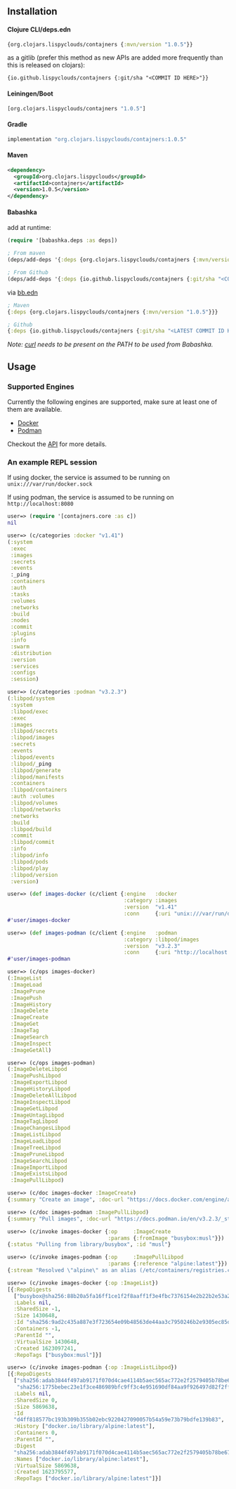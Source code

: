 ## Installation

#### Clojure CLI/deps.edn
```clojure
{org.clojars.lispyclouds/contajners {:mvn/version "1.0.5"}}
```
as a gitlib (prefer this method as new APIs are added more frequently than this is released on clojars):
```
{io.github.lispyclouds/contajners {:git/sha "<COMMIT ID HERE>"}}
```

#### Leiningen/Boot
```clojure
[org.clojars.lispyclouds/contajners "1.0.5"]
```

#### Gradle
```groovy
implementation "org.clojars.lispyclouds/contajners:1.0.5"
```

#### Maven
```xml
<dependency>
  <groupId>org.clojars.lispyclouds</groupId>
  <artifactId>contajners</artifactId>
  <version>1.0.5</version>
</dependency>
```

#### Babashka
add at runtime:

```clojure
(require '[babashka.deps :as deps])

; From maven
(deps/add-deps '{:deps {org.clojars.lispyclouds/contajners {:mvn/version "1.0.5"}}})

; From Github
(deps/add-deps '{:deps {io.github.lispyclouds/contajners {:git/sha "<COMMIT ID HERE>"}}})
```

via [bb.edn](https://book.babashka.org/#_bb_edn)

```clojure
; Maven
{:deps {org.clojars.lispyclouds/contajners {:mvn/version "1.0.5"}}}

; Github
{:deps {io.github.lispyclouds/contajners {:git/sha "<LATEST COMMIT ID HERE>"}}}
```

*Note: [curl](https://curl.se/download.html) needs to be present on the PATH to be used from Babashka.*

## Usage

### Supported Engines

Currently the following engines are supported, make sure at least one of them are available.
- [Docker](https://www.docker.com/)
- [Podman](https://podman.io/)

Checkout the [API](/doc/001-api.md) for more details.

### An example REPL session

If using docker, the service is assumed to be running on `unix:///var/run/docker.sock`

If using podman, the service is assumed to be running on `http://localhost:8080`

```clojure
user=> (require '[contajners.core :as c])
nil

user=> (c/categories :docker "v1.41")
(:system
 :exec
 :images
 :secrets
 :events
 :_ping
 :containers
 :auth
 :tasks
 :volumes
 :networks
 :build
 :nodes
 :commit
 :plugins
 :info
 :swarm
 :distribution
 :version
 :services
 :configs
 :session)

user=> (c/categories :podman "v3.2.3")
(:libpod/system
 :system
 :libpod/exec
 :exec
 :images
 :libpod/secrets
 :libpod/images
 :secrets
 :events
 :libpod/events
 :libpod/_ping
 :libpod/generate
 :libpod/manifests
 :containers
 :libpod/containers
 :auth :volumes
 :libpod/volumes
 :libpod/networks
 :networks
 :build
 :libpod/build
 :commit
 :libpod/commit
 :info
 :libpod/info
 :libpod/pods
 :libpod/play
 :libpod/version
 :version)

user=> (def images-docker (c/client {:engine   :docker
                                     :category :images
                                     :version  "v1.41"
                                     :conn     {:uri "unix:///var/run/docker.sock"}}))
#'user/images-docker

user=> (def images-podman (c/client {:engine   :podman
                                     :category :libpod/images
                                     :version  "v3.2.3"
                                     :conn     {:uri "http://localhost:8080"}}))
#'user/images-podman

user=> (c/ops images-docker)
(:ImageList
 :ImageLoad
 :ImagePrune
 :ImagePush
 :ImageHistory
 :ImageDelete
 :ImageCreate
 :ImageGet
 :ImageTag
 :ImageSearch
 :ImageInspect
 :ImageGetAll)

user=> (c/ops images-podman)
(:ImageDeleteLibpod
 :ImagePushLibpod
 :ImageExportLibpod
 :ImageHistoryLibpod
 :ImageDeleteAllLibpod
 :ImageInspectLibpod
 :ImageGetLibpod
 :ImageUntagLibpod
 :ImageTagLibpod
 :ImageChangesLibpod
 :ImageListLibpod
 :ImageLoadLibpod
 :ImageTreeLibpod
 :ImagePruneLibpod
 :ImageSearchLibpod
 :ImageImportLibpod
 :ImageExistsLibpod
 :ImagePullLibpod)

user=> (c/doc images-docker :ImageCreate)
{:summary "Create an image", :doc-url "https://docs.docker.com/engine/api/v1.41/#operation/ImageCreate"}

user=> (c/doc images-podman :ImagePullLibpod)
{:summary "Pull images", :doc-url "https://docs.podman.io/en/v3.2.3/_static/api.html#operation/ImagePullLibpod"}

user=> (c/invoke images-docker {:op     :ImageCreate
                                :params {:fromImage "busybox:musl"}})
{:status "Pulling from library/busybox", :id "musl"}

user=> (c/invoke images-podman {:op     :ImagePullLibpod
                                :params {:reference "alpine:latest"}})
{:stream "Resolved \"alpine\" as an alias (/etc/containers/registries.conf.d/000-shortnames.conf)\n"}

user=> (c/invoke images-docker {:op :ImageList})
[{:RepoDigests
  ["busybox@sha256:88b20a5fa16ff1ce1f2f8aaff1f3e4fbc7376154e2b22b2e53a2b80e48169694"],
  :Labels nil,
  :SharedSize -1,
  :Size 1430648,
  :Id "sha256:9ad2c435a887e3f723654e09b48563de44aa3c7950246b2e9305ec85dd3422db",
  :Containers -1,
  :ParentId "",
  :VirtualSize 1430648,
  :Created 1623097241,
  :RepoTags ["busybox:musl"]}]

user=> (c/invoke images-podman {:op :ImageListLibpod})
[{:RepoDigests
  ["sha256:adab3844f497ab9171f070d4cae4114b5aec565ac772e2f2579405b78be67c96"
   "sha256:1775bebec23e1f3ce486989bfc9ff3c4e951690df84aa9f926497d82f2ffca9d"],
  :Labels nil,
  :SharedSize 0,
  :Size 5869638,
  :Id
  "d4ff818577bc193b309b355b02ebc9220427090057b54a59e73b79bdfe139b83",
  :History ["docker.io/library/alpine:latest"],
  :Containers 0,
  :ParentId "",
  :Digest
  "sha256:adab3844f497ab9171f070d4cae4114b5aec565ac772e2f2579405b78be67c96",
  :Names ["docker.io/library/alpine:latest"],
  :VirtualSize 5869638,
  :Created 1623795577,
  :RepoTags ["docker.io/library/alpine:latest"]}]
```
